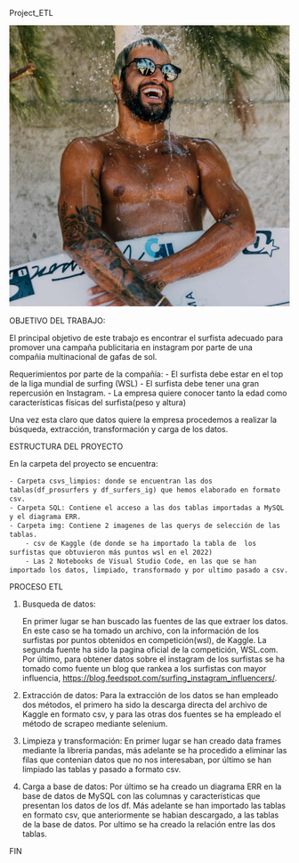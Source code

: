 Project_ETL 

![Captura](https://github.com/Lorensou/-w4-project_ETL/blob/main/img/Captura%20de%20pantalla%202023-05-09%20091502.png)

OBJETIVO DEL TRABAJO:

El principal objetivo de este trabajo es encontrar el surfista adecuado para promover una campaña publicitaria en instagram por parte de una compañia multinacional de gafas de sol.

Requerimientos por parte de la compañía:
    - El surfista debe estar en el top de la liga mundial de surfing (WSL)
    - El surfista debe tener una gran repercusión en Instagram.
    - La empresa quiere conocer tanto la edad como características físicas del surfista(peso y altura)

Una vez esta claro que datos quiere la empresa procedemos a realizar la búsqueda, extracción, transformación y carga de los datos.


ESTRUCTURA DEL PROYECTO

En la carpeta del proyecto se encuentra:
       
    - Carpeta csvs_limpios: donde se encuentran las dos tablas(df_prosurfers y df_surfers_ig) que hemos elaborado en formato csv.
    - Carpeta SQL: Contiene el acceso a las dos tablas importadas a MySQL y el diagrama ERR.
    - Carpeta img: Contiene 2 imagenes de las querys de selección de las tablas.
        - csv de Kaggle (de donde se ha importado la tabla de  los surfistas que obtuvieron más puntos wsl en el 2022)  
        - Las 2 Notebooks de Visual Studio Code, en las que se han importado los datos, limpiado, transformado y por ultimo pasado a csv.


PROCESO ETL

1) Busqueda de datos: 

    En primer lugar se han buscado las fuentes de las que extraer los datos. En este caso se ha tomado un archivo, con la información de los surfistas por puntos obtenidos en competición(wsl), de Kaggle. La segunda fuente ha sido la pagina oficial de la competición, WSL.com. Por último, para obtener datos sobre el instagram de los surfistas se ha tomado como fuente un blog que rankea a los surfistas con mayor influencia, https://blog.feedspot.com/surfing_instagram_influencers/.

2) Extracción de datos:
    Para la extracción de los datos se han empleado dos métodos, el primero ha sido la descarga directa del archivo de Kaggle en formato csv, y para las otras dos fuentes se ha empleado el método de scrapeo mediante selenium.

3) Limpieza y transformación:
    En primer lugar se han creado data frames mediante la libreria pandas, más adelante se ha procedido a eliminar las filas que contenian datos que no nos interesaban, por último se han limpiado las tablas y pasado a formato csv.

4) Carga a base de datos: 
    Por último se ha creado un diagrama ERR en la base de datos de MySQL con las columnas y características que presentan los datos de los df. Más adelante se han importado las tablas en formato csv, que anteriormente se habian descargado, a las tablas de la base de datos. Por ultimo se ha creado la relación entre las dos tablas.

FIN 
